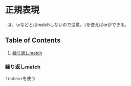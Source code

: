 # 正規表現
`.`は、`\n`などとはmatchしないので注意。`|`を使えばorができる。


## Table of Contents
1. [繰り返しmatch](#繰り返しmatch)

### 繰り返しmatch
`finditer`を使う
